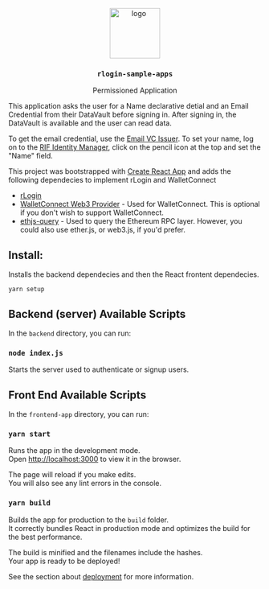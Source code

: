 <p align="middle">
  <img src="https://www.rifos.org/assets/img/logo.svg" alt="logo" height="100" >
</p>
<h3 align="middle"><code>rlogin-sample-apps</code></h3>
<p align="middle">
  Permissioned Application
</p>

This application asks the user for a Name declarative detial and an Email Credential from their DataVault before signing in. After signing in, the DataVault is available and the user can read data. 

To get the email credential, use the [Email VC Issuer](https://rsksmart.github.io/email-vc-issuer/). To set your name, log on to the [RIF Identity Manager](https://rsksmart.github.io/rif-identity-manager/), click on the pencil icon at the top and set the "Name" field.

This project was bootstrapped with [Create React App](https://github.com/facebook/create-react-app) and adds the following dependecies to implement rLogin and WalletConnect

  - [rLogin](https://github.com/rsksmart/rlogin)
  - [WalletConnect Web3 Provider](https://github.com/WalletConnect/walletconnect-monorepo/tree/next/packages/providers/web3-provider) - Used for WalletConnect. This is optional if you don't wish to support WalletConnect.
  - [ethjs-query](https://github.com/ethjs/ethjs-query) - Used to query the Ethereum RPC layer. However, you could also use ether.js, or web3.js, if you'd prefer.

## Install:

Installs the backend dependecies and then the React frontent dependecies.

```
yarn setup
```

## Backend (server) Available Scripts

In the `backend` directory, you can run:

### `node index.js`

Starts the server used to authenticate or signup users.

## Front End Available Scripts

In the `frontend-app` directory, you can run:

### `yarn start`

Runs the app in the development mode.\
Open [http://localhost:3000](http://localhost:3000) to view it in the browser.

The page will reload if you make edits.\
You will also see any lint errors in the console.

### `yarn build`

Builds the app for production to the `build` folder.\
It correctly bundles React in production mode and optimizes the build for the best performance.

The build is minified and the filenames include the hashes.\
Your app is ready to be deployed!

See the section about [deployment](https://facebook.github.io/create-react-app/docs/deployment) for more information.